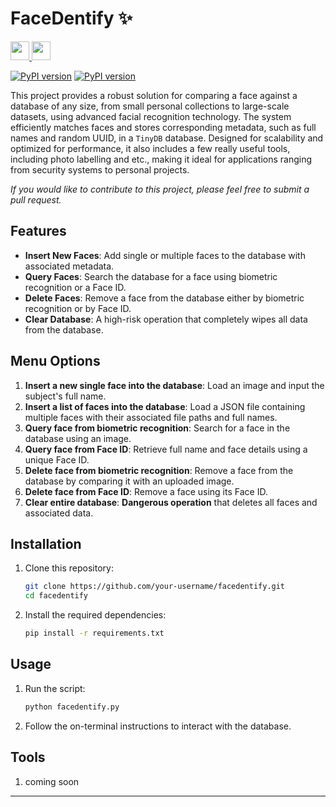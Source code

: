 
# FaceDentify ✨

<a href="https://forthebadge.com">
  <img src="https://forthebadge.com/images/badges/made-with-python.svg" height="30">
</a>
<a href="https://forthebadge.com">
  <img src="https://forthebadge.com/images/featured/featured-built-with-love.svg" height="30">
</a>

[![PyPI version](https://badge.fury.io/py/face-recognition.svg)](https://badge.fury.io/py/face-recognition)
[![PyPI version](https://badge.fury.io/py/tinydb.svg)](https://badge.fury.io/py/tinydb)

This project provides a robust solution for comparing a face against a database of any size, from small personal collections to large-scale datasets, using advanced facial recognition technology. The system efficiently matches faces and stores corresponding metadata, such as full names and random UUID, in a `TinyDB` database. Designed for scalability and optimized for performance, it also includes a few really useful tools, including photo labelling and etc., making it ideal for applications ranging from security systems to personal projects.

*If you would like to contribute to this project, please feel free to submit a pull request.*

## Features

- **Insert New Faces**: Add single or multiple faces to the database with associated metadata.
- **Query Faces**: Search the database for a face using biometric recognition or a Face ID.
- **Delete Faces**: Remove a face from the database either by biometric recognition or by Face ID.
- **Clear Database**: A high-risk operation that completely wipes all data from the database.

## Menu Options

1. **Insert a new single face into the database**: Load an image and input the subject's full name.
2. **Insert a list of faces into the database**: Load a JSON file containing multiple faces with their associated file paths and full names.
3. **Query face from biometric recognition**: Search for a face in the database using an image.
4. **Query face from Face ID**: Retrieve full name and face details using a unique Face ID.
5. **Delete face from biometric recognition**: Remove a face from the database by comparing it with an uploaded image.
6. **Delete face from Face ID**: Remove a face using its Face ID.
7. **Clear entire database**: **Dangerous operation** that deletes all faces and associated data.

## Installation

1. Clone this repository:
   ```bash
   git clone https://github.com/your-username/facedentify.git
   cd facedentify
   ```
2. Install the required dependencies:
   ```bash
   pip install -r requirements.txt
   ```

## Usage

1. Run the script:
   ```bash
   python facedentify.py
   ```
2. Follow the on-terminal instructions to interact with the database.

## Tools

1. coming soon

---